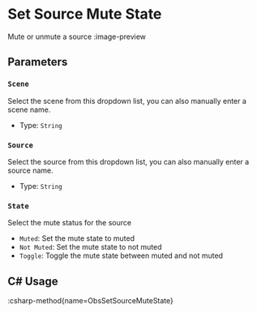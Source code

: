 # Set Source Mute State
Mute or unmute a source
:image-preview

## Parameters
### `Scene`
Select the scene from this dropdown list, you can also manually enter a scene name.

- Type: `String`

### `Source`
Select the source from this dropdown list, you can also manually enter a source name.

- Type: `String`

### `State`
Select the mute status for the source 

- `Muted`: Set the mute state to muted
- `Not Muted`: Set the mute state to not muted
- `Toggle`: Toggle the mute state between muted and not muted

## C# Usage
:csharp-method{name=ObsSetSourceMuteState}